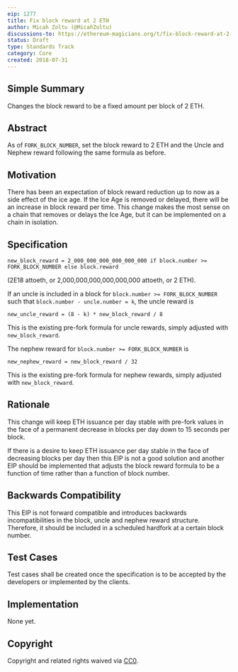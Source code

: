 ```yaml
---
eip: 1277
title: Fix block reward at 2 ETH
author: Micah Zoltu (@MicahZoltu)
discussions-to: https://ethereum-magicians.org/t/fix-block-reward-at-2-eth-per-block-eip-1277
status: Draft
type: Standards Track
category: Core
created: 2018-07-31
---
```


## Simple Summary
Changes the block reward to be a fixed amount per block of 2 ETH.

## Abstract
As of `FORK_BLOCK_NUMBER`, set the block reward to 2 ETH and the Uncle and Nephew reward following the same formula as before.

## Motivation
There has been an expectation of block reward reduction up to now as a side effect of the ice age.  If the Ice Age is removed or delayed, there will be an increase in block reward per time.  This change makes the most sense on a chain that removes or delays the Ice Age, but it can be implemented on a chain in isolation.

## Specification
```
new_block_reward = 2_000_000_000_000_000_000 if block.number >= FORK_BLOCK_NUMBER else block.reward
```
(2E18 attoeth, or 2,000,000,000,000,000,000 attoeth, or 2 ETH).

If an uncle is included in a block for `block.number >= FORK_BLOCK_NUMBER` such that `block.number - uncle.number = k`, the uncle reward is
```
new_uncle_reward = (8 - k) * new_block_reward / 8
```
This is the existing pre-fork formula for uncle rewards, simply adjusted with `new_block_reward`.

The nephew reward for `block.number >= FORK_BLOCK_NUMBER` is
```
new_nephew_reward = new_block_reward / 32
```
This is the existing pre-fork formula for nephew rewards, simply adjusted with `new_block_reward`.

## Rationale
This change will keep ETH issuance per day stable with pre-fork values in the face of a permanent decrease in blocks per day down to 15 seconds per block.

If there is a desire to keep ETH issuance per day stable in the face of decreasing blocks per day then this EIP is not a good solution and another EIP should be implemented that adjusts the block reward formula to be a function of time rather than a function of block number.

## Backwards Compatibility
This EIP is not forward compatible and introduces backwards incompatibilities in the block, uncle and nephew reward structure. Therefore, it should be included in a scheduled hardfork at a certain block number.

## Test Cases
Test cases shall be created once the specification is to be accepted by the developers or implemented by the clients.

## Implementation
None yet.

## Copyright
Copyright and related rights waived via [CC0](https://creativecommons.org/publicdomain/zero/1.0/).
